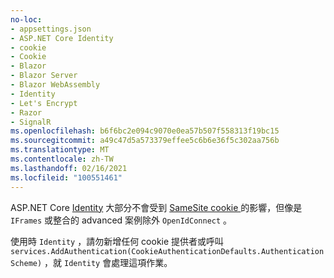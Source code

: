```yaml
---
no-loc:
- appsettings.json
- ASP.NET Core Identity
- cookie
- Cookie
- Blazor
- Blazor Server
- Blazor WebAssembly
- Identity
- Let's Encrypt
- Razor
- SignalR
ms.openlocfilehash: b6f6bc2e094c9070e0ea57b507f558313f19bc15
ms.sourcegitcommit: a49c47d5a573379effee5c6b6e36f5c302aa756b
ms.translationtype: MT
ms.contentlocale: zh-TW
ms.lasthandoff: 02/16/2021
ms.locfileid: "100551461"
---
```

ASP.NET Core [Identity](xref:security/authentication/identity) 大部分不會受到 [SameSite cookie ](xref:security/samesite) 的影響，但像是 `IFrames` 或整合的 advanced 案例除外 `OpenIdConnect` 。

使用時 `Identity` ，請勿新增任何 cookie 提供者或呼叫 ` services.AddAuthentication(CookieAuthenticationDefaults.AuthenticationScheme)` ，就 `Identity` 會處理這項作業。